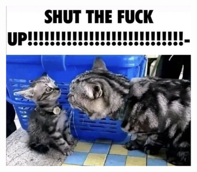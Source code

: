 <!--START_SECTION:update_image-->
<img src=https://raw.githubusercontent.com/sneakykestrel/sneakykestrel/main/.github/images/shut-the-fuck-up.jpg height="" width="" align=left alt=kitty />
<!--END_SECTION:update_image-->

